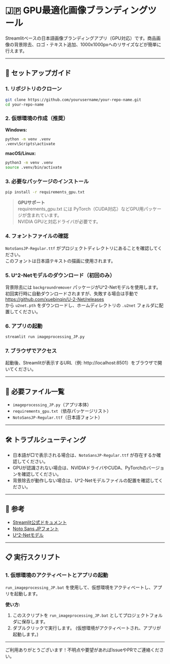 # 🇯🇵 GPU最適化画像ブランディングツール

Streamlitベースの日本語画像ブランディングアプリ（GPU対応）です。商品画像の背景除去、ロゴ・テキスト追加、1000x1000pxへのリサイズなどが簡単に行えます。

---

## 🚀 セットアップガイド

### 1. リポジトリのクローン
```bash
git clone https://github.com/yourusername/your-repo-name.git
cd your-repo-name
```

### 2. 仮想環境の作成（推奨）
**Windows:**
```bash
python -m venv .venv
.venv\Scripts\activate
```
**macOS/Linux:**
```bash
python3 -m venv .venv
source .venv/bin/activate
```

### 3. 必要なパッケージのインストール
```bash
pip install -r requirements_gpu.txt
```
> **GPUサポート**  
> requirements_gpu.txt には PyTorch（CUDA対応）などGPU用パッケージが含まれています。  
> NVIDIA GPUと対応ドライバが必要です。

### 4. フォントファイルの確認
`NotoSansJP-Regular.ttf` がプロジェクトディレクトリにあることを確認してください。  
このフォントは日本語テキストの描画に使用されます。

### 5. U^2-Netモデルのダウンロード（初回のみ）
背景除去には `backgroundremover` パッケージがU^2-Netモデルを使用します。  
初回実行時に自動ダウンロードされますが、失敗する場合は手動で  
https://github.com/xuebinqin/U-2-Net/releases  
から `u2net.pth` をダウンロードし、ホームディレクトリの `.u2net` フォルダに配置してください。

### 6. アプリの起動
```bash
streamlit run imageprocessing_JP.py
```

### 7. ブラウザでアクセス
起動後、Streamlitが表示するURL（例: http://localhost:8501）をブラウザで開いてください。

---

## 📝 必要ファイル一覧
- `imageprocessing_JP.py`（アプリ本体）
- `requirements_gpu.txt`（依存パッケージリスト）
- `NotoSansJP-Regular.ttf`（日本語フォント）

---

## 🛠️ トラブルシューティング
- 日本語が□で表示される場合は、`NotoSansJP-Regular.ttf` が存在するか確認してください。
- GPUが認識されない場合は、NVIDIAドライバやCUDA、PyTorchのバージョンを確認してください。
- 背景除去が動作しない場合は、U^2-Netモデルファイルの配置を確認してください。

---

## 🔗 参考
- [Streamlit公式ドキュメント](https://docs.streamlit.io/)
- [Noto Sans JPフォント](https://fonts.google.com/noto/specimen/Noto+Sans+JP)
- [U^2-Netモデル](https://github.com/xuebinqin/U-2-Net/releases)

---

## 📋 実行スクリプト

### 1. 仮想環境のアクティベートとアプリの起動

`run_imageprocessing_JP.bat` を使用して、仮想環境をアクティベートし、アプリを起動します。

**使い方:**
1. このスクリプトを `run_imageprocessing_JP.bat` としてプロジェクトフォルダに保存します。
2. ダブルクリックで実行します。
   (仮想環境がアクティベートされ、アプリが起動します。)

---

ご利用ありがとうございます！不明点や要望があればIssueやPRでご連絡ください。 
